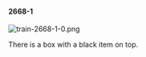 #### 2668-1
![train-2668-1-0.png](https://github.com/lil-lab/nlvr/raw/master/nlvr/train/images/73/train-2668-1-0.png "train-2668-1-0.png")

There is a box with a black item on top.